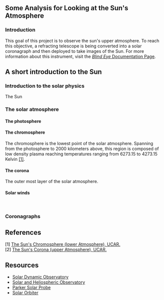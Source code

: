 <a id="top"></a>
<div id="intro">
	<div class="collapsible">
		<div class="collapsible-header">
			<h2>Some Analysis for Looking at the Sun's Atmosphere</h2>
		</div>
		<div class="panel">
			<h3>Introduction</h3>
			This goal of this project is to observe the sun's upper atmosphere.
			To reach this objective, a refracting telescope is being converted into a 
			solar coronagraph and then deployed to take images of the Sun. 
			For more information about this instrument, visit the
			<a href='https://pharaohcola13.github.io/salsa/blind_eye'><i>Blind Eye</i>
			Documentation Page</a>.
		</div>
	</div>
</div>        
<div id="intro_sun">
	<div class="collapsible">
		<div class="collapsible-header">
				<h2>A short introduction to the Sun</h2>
		</div>
		<div class="panel">
			<h3>Introduction to the solar physics</h3>
			The Sun
			<br><h3>The solar atmosphere</h3>
			<h4>The photosphere</h4>
			<h4>The chromosphere</h4>
				<p>
					The chromosphere is the lowest point of the solar atmosphere. Spanning
					from the photosphere to 2000 kilometers above, this region is composed of 
					low density plasma reaching temperatures ranging from 6273.15 to 4273.15 Kelvin 
					<a href="#ref1">[1]</a>.
				</p>
			<h4>The corona</h4>
			    <p>
			        The outer most layer of the solar atmosphere.
			    </p>
			<h4>Solar winds</h4>
			<br><h3>Coronagraphs</h3>
		</div>
	</div>
</div>
<div id="references">
	<div class="collapsible">
		<div class="collapsible-header">
			<h2>References</h2>
		</div>
		<div class="panel">
		    <div id="ref1">
                <p style="color: #000; display:inline;">
                    [1]
                </p>
                <a href="https://scied.ucar.edu/solar-chromosphere">
                The Sun's Chromosphere (lower Atmosphere), UCAR.
                </a>    
            </div>
            <div id="ref2">
                <p style="color: #000; display:inline;">
                    [2]
                </p>
                <a href="https://scied.ucar.edu/solar-corona">
                The Sun's Corona (upper Atmosphere), UCAR.
                </a>    
            </div>
		</div>
	</div>
</div>
<div id="resources">
	<div class="collapsible">
		<div class="collapsible-header">
			<h2>Resources</h2>
		</div>
		<div class="panel">
			<ul>
				<li><a href="https://sdo.gsfc.nasa.gov/" target="_blank">Solar Dynamic Observatory</a></li>
				<li><a href="https://sohowww.nascom.nasa.gov/" target="_blank">Solar and Heliospheric Observatory</a></li>
				<li><a href="http://parkersolarprobe.jhuapl.edu/" target="_blank">Parker Solar Probe</a></li>
				<li><a href="https://www.esa.int/Science_Exploration/Space_Science/Solar_Orbiter" target="_blank">Solar Orbiter</a></li>
			</ul>
		</div>
	</div>
</div>